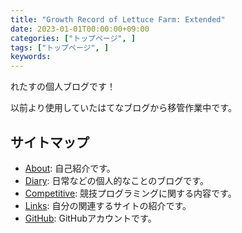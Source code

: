 ```yaml
---
title: "Growth Record of Lettuce Farm: Extended"
date: 2023-01-01T00:00:00+09:00
categories: ["トップページ", ]
tags: ["トップページ", ]
keywords:
---
```


れたすの個人ブログです！

以前より使用していたはてなブログから移管作業中です。

## サイトマップ

- [About](/about): 自己紹介です。
- [Diary](/diary): 日常などの個人的なことのブログです。
- [Competitive](/competitive-programming): 競技プログラミングに関する内容です。
- [Links](/links): 自分の関連するサイトの紹介です。
- [GitHub](https://github.com/fairy-lettuce): GitHubアカウントです。

